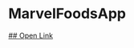 # MarvelFoodsApp

<a href="https://marvelfoods.github.io/MarvelFoodsApp/" target="_blank"> 
## Open Link
</a>

